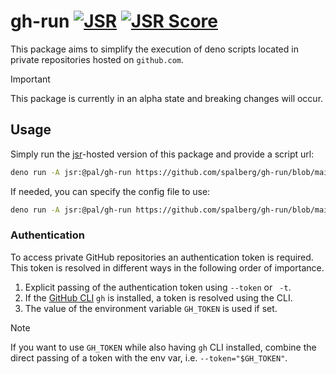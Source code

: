 # gh-run [![JSR](https://jsr.io/badges/@pal/gh-run)](https://jsr.io/@pal/gh-run) [![JSR Score](https://jsr.io/badges/@pal/gh-run/score)](https://jsr.io/@pal/gh-run)


This package aims to simplify the execution of deno scripts located in private repositories hosted on `github.com`.

<!--deno-fmt-ignore-start-->
> [!IMPORTANT]
> This package is currently in an alpha state and breaking changes will occur.
<!--deno-fmt-ignore-end-->

## Usage

Simply run the [jsr](https://jsr.io)-hosted version of this package and provide a script url:

```bash
deno run -A jsr:@pal/gh-run https://github.com/spalberg/gh-run/blob/main/src/examples/simple/main.ts
```

If needed, you can specify the config file to use:

```bash
deno run -A jsr:@pal/gh-run https://github.com/spalberg/gh-run/blob/main/src/complex/simple/main.ts --config https://github.com/spalberg/gh-run/blob/main/src/examples/complex/deno.json
```

### Authentication

To access private GitHub repositories an authentication token is required. This token is resolved in different ways in the following order of importance.

1. Explicit passing of the authentication token using `--token` or ` -t`. 
2. If the [GitHub CLI](https://cli.github.com/) `gh` is installed, a token is resolved using the CLI.
3. The value of the environment variable `GH_TOKEN` is used if set.

<!--deno-fmt-ignore-start-->
> [!NOTE]
> If you want to use `GH_TOKEN` while also having `gh` CLI installed, combine the direct passing of a token with the env var, i.e. `--token="$GH_TOKEN"`.
<!--deno-fmt-ignore-end-->
